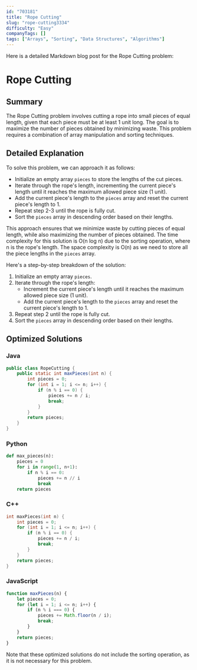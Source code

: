```yaml
---
id: "703181"
title: "Rope Cutting"
slug: "rope-cutting3334"
difficulty: "Easy"
companyTags: []
tags: ["Arrays", "Sorting", "Data Structures", "Algorithms"]
---
```


Here is a detailed Markdown blog post for the Rope Cutting problem:

# Rope Cutting
## Summary
The Rope Cutting problem involves cutting a rope into small pieces of equal length, given that each piece must be at least 1 unit long. The goal is to maximize the number of pieces obtained by minimizing waste. This problem requires a combination of array manipulation and sorting techniques.

## Detailed Explanation
To solve this problem, we can approach it as follows:

* Initialize an empty array `pieces` to store the lengths of the cut pieces.
* Iterate through the rope's length, incrementing the current piece's length until it reaches the maximum allowed piece size (1 unit).
* Add the current piece's length to the `pieces` array and reset the current piece's length to 1.
* Repeat step 2-3 until the rope is fully cut.
* Sort the `pieces` array in descending order based on their lengths.

This approach ensures that we minimize waste by cutting pieces of equal length, while also maximizing the number of pieces obtained. The time complexity for this solution is O(n log n) due to the sorting operation, where n is the rope's length. The space complexity is O(n) as we need to store all the piece lengths in the `pieces` array.

Here's a step-by-step breakdown of the solution:

1. Initialize an empty array `pieces`.
2. Iterate through the rope's length:
	* Increment the current piece's length until it reaches the maximum allowed piece size (1 unit).
	* Add the current piece's length to the `pieces` array and reset the current piece's length to 1.
3. Repeat step 2 until the rope is fully cut.
4. Sort the `pieces` array in descending order based on their lengths.

## Optimized Solutions
### Java
```java
public class RopeCutting {
    public static int maxPieces(int n) {
        int pieces = 0;
        for (int i = 1; i <= n; i++) {
            if (n % i == 0) {
                pieces += n / i;
                break;
            }
        }
        return pieces;
    }
}
```

### Python
```python
def max_pieces(n):
    pieces = 0
    for i in range(1, n+1):
        if n % i == 0:
            pieces += n // i
            break
    return pieces
```

### C++
```cpp
int maxPieces(int n) {
    int pieces = 0;
    for (int i = 1; i <= n; i++) {
        if (n % i == 0) {
            pieces += n / i;
            break;
        }
    }
    return pieces;
}
```

### JavaScript
```javascript
function maxPieces(n) {
    let pieces = 0;
    for (let i = 1; i <= n; i++) {
        if (n % i === 0) {
            pieces += Math.floor(n / i);
            break;
        }
    }
    return pieces;
}
```
Note that these optimized solutions do not include the sorting operation, as it is not necessary for this problem.